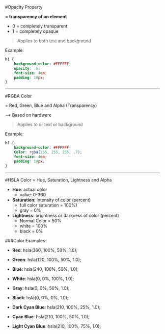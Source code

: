 
#Opacity Property

= **transparency of an element**

- 0 = completely transparent
- 1 = completely opaque


>Applies to both text and background

Example: 

```css
h1 {
    background-color: #FFFFFF;
    opacity: .6;
    font-size: 4em;
    padding: 10px;
}
```

---
#RGBA Color

= Red, Green, Blue and Alpha (Transparency)

--> Based on hardware 

>Applies to or text or background

Example: 

```css
h1 {
    background-color: #FFFFFF;
    Color: rgba(255, 255, 255, .7);
    font-size: 4em;
    padding: 10px;
}
```
___

#HSLA Color
= Hue, Saturation, Lightness and Alpha

- **Hue**: actual color
    - value: 0-360
- **Saturation**: intensity of color (percent)
    - full color saturation = 100%)
    - gray = 0%
- **Lightness**: brightness or darkness of color (percent)
    - Normal Color = 50%
    - white = 100%
    - black = 0%

###Color Examples: 

- **Red**: hsla(360, 100%, 50%, 1.0);
- **Green**: hsla(120, 100%, 50%, 1.0);
- **Blue**: hsla(240, 100%, 50%, 1.0);
- **White**: hsla(0, 0%, 100%, 1.0);
- **Gray**: hsla(0, 0%, 50%, 1.0);
- **Black**: hsla(0, 0%, 0%, 1.0);


- **Dark Cyan Blue**: hsla(210, 100%, 25%, 1.0);
- **Cyan Blue**: hsla(210, 100%, 50%, 1.0);
- **Light Cyan Blue**: hsla(210, 100%, 75%, 1.0);